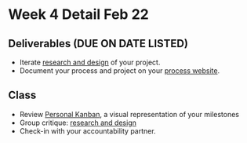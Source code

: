 # Week 4 Detail Feb 22

## Deliverables \(DUE ON DATE LISTED\)

* Iterate [research and design](../project_plan.md) of your project.
* Document your process and project on your [process website](../pre-work/website.md).

## Class

* Review [Personal Kanban](../assignments/personal_kanban.md), a visual representation of your milestones
* Group critique: [research and design](../project_plan.md)
* Check-in with your accountability partner.


